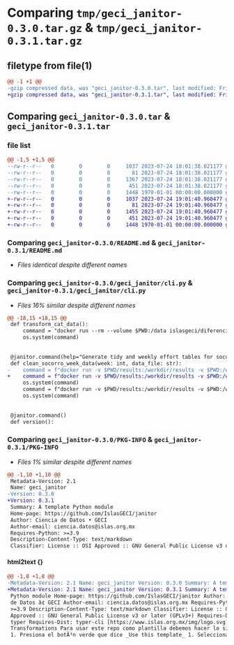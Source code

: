 # Comparing `tmp/geci_janitor-0.3.0.tar.gz` & `tmp/geci_janitor-0.3.1.tar.gz`

## filetype from file(1)

```diff
@@ -1 +1 @@
-gzip compressed data, was "geci_janitor-0.3.0.tar", last modified: Fri Jan  1 00:00:00 2016, max compression
+gzip compressed data, was "geci_janitor-0.3.1.tar", last modified: Fri Jan  1 00:00:00 2016, max compression
```

## Comparing `geci_janitor-0.3.0.tar` & `geci_janitor-0.3.1.tar`

### file list

```diff
@@ -1,5 +1,5 @@
--rw-r--r--   0        0        0     1037 2023-07-24 18:01:38.021177 geci_janitor-0.3.0/README.md
--rw-r--r--   0        0        0       81 2023-07-24 18:01:38.021177 geci_janitor-0.3.0/geci_janitor/__init__.py
--rw-r--r--   0        0        0     1367 2023-07-24 18:01:38.021177 geci_janitor-0.3.0/geci_janitor/cli.py
--rw-r--r--   0        0        0      451 2023-07-24 18:01:38.021177 geci_janitor-0.3.0/pyproject.toml
--rw-r--r--   0        0        0     1448 1970-01-01 00:00:00.000000 geci_janitor-0.3.0/PKG-INFO
+-rw-r--r--   0        0        0     1037 2023-07-24 19:01:40.960477 geci_janitor-0.3.1/README.md
+-rw-r--r--   0        0        0       81 2023-07-24 19:01:40.960477 geci_janitor-0.3.1/geci_janitor/__init__.py
+-rw-r--r--   0        0        0     1455 2023-07-24 19:01:40.960477 geci_janitor-0.3.1/geci_janitor/cli.py
+-rw-r--r--   0        0        0      451 2023-07-24 19:01:40.960477 geci_janitor-0.3.1/pyproject.toml
+-rw-r--r--   0        0        0     1448 1970-01-01 00:00:00.000000 geci_janitor-0.3.1/PKG-INFO
```

### Comparing `geci_janitor-0.3.0/README.md` & `geci_janitor-0.3.1/README.md`

 * *Files identical despite different names*

### Comparing `geci_janitor-0.3.0/geci_janitor/cli.py` & `geci_janitor-0.3.1/geci_janitor/cli.py`

 * *Files 16% similar despite different names*

```diff
@@ -18,15 +18,15 @@
 def transform_cat_data():
     command = "docker run --rm --volume $PWD:/data islasgeci/diferencias_morfometria_posicion_trampas:latest ./src/verify_data.sh /data"
     os.system(command)
 
 
 @janitor.command(help="Generate tidy and weekly effort tables for socorro monthly cat data")
 def clean_socorro_week_data(week: int, data_file: str):
-    command = f"docker run -v $PWD/results:/workdir/results -v $PWD:/workdir/data islasgeci/datatools python src/get_weekly_summary_socorro_from_excell.py {week} data/{data_file}"
+    command = f"docker run -v $PWD/results:/workdir/results -v $PWD:/workdir/data islasgeci/datatools bash -c 'python src/get_weekly_summary_socorro_from_excell.py {week} data/{data_file} && cambia_formato_fecha results/week_{week}.csv > results/week_{week}_iso.csv'"
     os.system(command)
     command = f"docker run -v $PWD/results:/workdir/results -v $PWD:/workdir/data islasgeci/diferencias_morfometria_posicion_trampas src/make_table_tidy.R --data results/socorro_cleaned_format.csv --salida results/tidy_{week}.csv"
     os.system(command)
 
 
 @janitor.command()
 def version():
```

### Comparing `geci_janitor-0.3.0/PKG-INFO` & `geci_janitor-0.3.1/PKG-INFO`

 * *Files 1% similar despite different names*

```diff
@@ -1,10 +1,10 @@
 Metadata-Version: 2.1
 Name: geci_janitor
-Version: 0.3.0
+Version: 0.3.1
 Summary: A template Python module
 Home-page: https://github.com/IslasGECI/janitor
 Author: Ciencia de Datos • GECI
 Author-email: ciencia.datos@islas.org.mx
 Requires-Python: >=3.9
 Description-Content-Type: text/markdown
 Classifier: License :: OSI Approved :: GNU General Public License v3 or later (GPLv3+)
```

#### html2text {}

```diff
@@ -1,8 +1,8 @@
-Metadata-Version: 2.1 Name: geci_janitor Version: 0.3.0 Summary: A template
+Metadata-Version: 2.1 Name: geci_janitor Version: 0.3.1 Summary: A template
 Python module Home-page: https://github.com/IslasGECI/janitor Author: Ciencia
 de Datos â¢ GECI Author-email: ciencia.datos@islas.org.mx Requires-Python:
 >=3.9 Description-Content-Type: text/markdown Classifier: License :: OSI
 Approved :: GNU General Public License v3 or later (GPLv3+) Requires-Dist:
 typer Requires-Dist: typer-cli [https://www.islas.org.mx/img/logo.svg] # Dummy
 Transformations Para usar este repo como plantilla debemos hacer lo siguiente:
 1. Presiona el botÃ³n verde que dice _Use this template_ 1. Selecciona como
```

